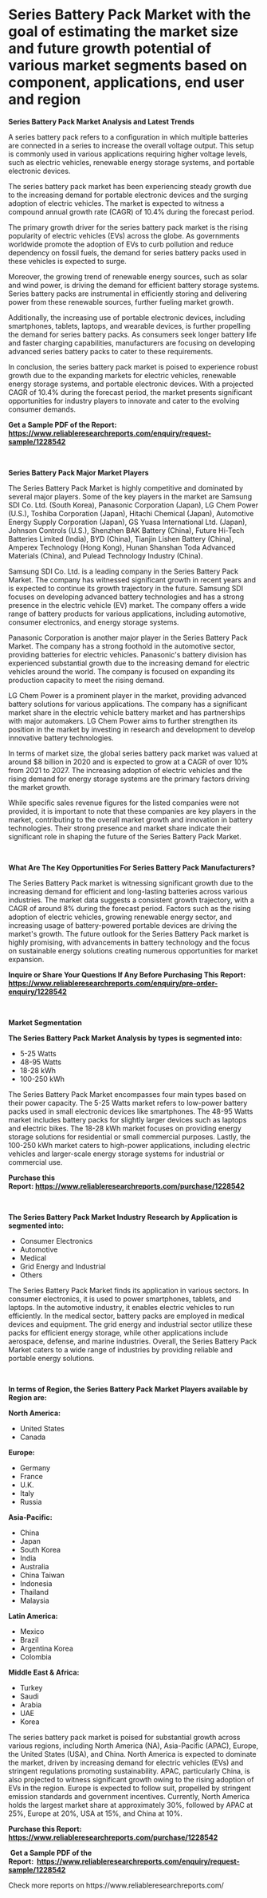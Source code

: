 <p><h1>Series Battery Pack Market with the goal of estimating the market size and future growth potential of various market segments based on component, applications, end user and region</h1></p><p><strong>Series Battery Pack Market Analysis and Latest Trends</strong></p>
<p><p>A series battery pack refers to a configuration in which multiple batteries are connected in a series to increase the overall voltage output. This setup is commonly used in various applications requiring higher voltage levels, such as electric vehicles, renewable energy storage systems, and portable electronic devices.</p><p>The series battery pack market has been experiencing steady growth due to the increasing demand for portable electronic devices and the surging adoption of electric vehicles. The market is expected to witness a compound annual growth rate (CAGR) of 10.4% during the forecast period.</p><p>The primary growth driver for the series battery pack market is the rising popularity of electric vehicles (EVs) across the globe. As governments worldwide promote the adoption of EVs to curb pollution and reduce dependency on fossil fuels, the demand for series battery packs used in these vehicles is expected to surge.</p><p>Moreover, the growing trend of renewable energy sources, such as solar and wind power, is driving the demand for efficient battery storage systems. Series battery packs are instrumental in efficiently storing and delivering power from these renewable sources, further fueling market growth.</p><p>Additionally, the increasing use of portable electronic devices, including smartphones, tablets, laptops, and wearable devices, is further propelling the demand for series battery packs. As consumers seek longer battery life and faster charging capabilities, manufacturers are focusing on developing advanced series battery packs to cater to these requirements.</p><p>In conclusion, the series battery pack market is poised to experience robust growth due to the expanding markets for electric vehicles, renewable energy storage systems, and portable electronic devices. With a projected CAGR of 10.4% during the forecast period, the market presents significant opportunities for industry players to innovate and cater to the evolving consumer demands.</p></p>
<p><strong>Get a Sample PDF of the Report:&nbsp; <a href="https://www.reliableresearchreports.com/enquiry/request-sample/1228542">https://www.reliableresearchreports.com/enquiry/request-sample/1228542</a></strong></p>
<p>&nbsp;</p>
<p><strong>Series Battery Pack Major Market Players</strong></p>
<p><p>The Series Battery Pack Market is highly competitive and dominated by several major players. Some of the key players in the market are Samsung SDI Co. Ltd. (South Korea), Panasonic Corporation (Japan), LG Chem Power (U.S.), Toshiba Corporation (Japan), Hitachi Chemical (Japan), Automotive Energy Supply Corporation (Japan), GS Yuasa International Ltd. (Japan), Johnson Controls (U.S.), Shenzhen BAK Battery (China), Future Hi-Tech Batteries Limited (India), BYD (China), Tianjin Lishen Battery (China), Amperex Technology (Hong Kong), Hunan Shanshan Toda Advanced Materials (China), and Pulead Technology Industry (China).</p><p>Samsung SDI Co. Ltd. is a leading company in the Series Battery Pack Market. The company has witnessed significant growth in recent years and is expected to continue its growth trajectory in the future. Samsung SDI focuses on developing advanced battery technologies and has a strong presence in the electric vehicle (EV) market. The company offers a wide range of battery products for various applications, including automotive, consumer electronics, and energy storage systems.</p><p>Panasonic Corporation is another major player in the Series Battery Pack Market. The company has a strong foothold in the automotive sector, providing batteries for electric vehicles. Panasonic's battery division has experienced substantial growth due to the increasing demand for electric vehicles around the world. The company is focused on expanding its production capacity to meet the rising demand.</p><p>LG Chem Power is a prominent player in the market, providing advanced battery solutions for various applications. The company has a significant market share in the electric vehicle battery market and has partnerships with major automakers. LG Chem Power aims to further strengthen its position in the market by investing in research and development to develop innovative battery technologies.</p><p>In terms of market size, the global series battery pack market was valued at around $8 billion in 2020 and is expected to grow at a CAGR of over 10% from 2021 to 2027. The increasing adoption of electric vehicles and the rising demand for energy storage systems are the primary factors driving the market growth.</p><p>While specific sales revenue figures for the listed companies were not provided, it is important to note that these companies are key players in the market, contributing to the overall market growth and innovation in battery technologies. Their strong presence and market share indicate their significant role in shaping the future of the Series Battery Pack Market.</p></p>
<p>&nbsp;</p>
<p><strong>What Are The Key Opportunities For Series Battery Pack Manufacturers?</strong></p>
<p><p>The Series Battery Pack market is witnessing significant growth due to the increasing demand for efficient and long-lasting batteries across various industries. The market data suggests a consistent growth trajectory, with a CAGR of around 8% during the forecast period. Factors such as the rising adoption of electric vehicles, growing renewable energy sector, and increasing usage of battery-powered portable devices are driving the market's growth. The future outlook for the Series Battery Pack market is highly promising, with advancements in battery technology and the focus on sustainable energy solutions creating numerous opportunities for market expansion.</p></p>
<p><strong>Inquire or Share Your Questions If Any Before Purchasing This Report: <a href="https://www.reliableresearchreports.com/enquiry/pre-order-enquiry/1228542">https://www.reliableresearchreports.com/enquiry/pre-order-enquiry/1228542</a></strong></p>
<p>&nbsp;</p>
<p><strong>Market Segmentation</strong></p>
<p><strong>The Series Battery Pack Market Analysis by types is segmented into:</strong></p>
<p><ul><li>5-25 Watts</li><li>48-95 Watts</li><li>18-28 kWh</li><li>100-250 kWh</li></ul></p>
<p><p>The Series Battery Pack Market encompasses four main types based on their power capacity. The 5-25 Watts market refers to low-power battery packs used in small electronic devices like smartphones. The 48-95 Watts market includes battery packs for slightly larger devices such as laptops and electric bikes. The 18-28 kWh market focuses on providing energy storage solutions for residential or small commercial purposes. Lastly, the 100-250 kWh market caters to high-power applications, including electric vehicles and larger-scale energy storage systems for industrial or commercial use.</p></p>
<p><strong>Purchase this Report:&nbsp;<a href="https://www.reliableresearchreports.com/purchase/1228542">https://www.reliableresearchreports.com/purchase/1228542</a></strong></p>
<p>&nbsp;</p>
<p><strong>The Series Battery Pack Market Industry Research by Application is segmented into:</strong></p>
<p><ul><li>Consumer Electronics</li><li>Automotive</li><li>Medical</li><li>Grid Energy and Industrial</li><li>Others</li></ul></p>
<p><p>The Series Battery Pack Market finds its application in various sectors. In consumer electronics, it is used to power smartphones, tablets, and laptops. In the automotive industry, it enables electric vehicles to run efficiently. In the medical sector, battery packs are employed in medical devices and equipment. The grid energy and industrial sector utilize these packs for efficient energy storage, while other applications include aerospace, defense, and marine industries. Overall, the Series Battery Pack Market caters to a wide range of industries by providing reliable and portable energy solutions.</p></p>
<p>&nbsp;</p>
<p><strong>In terms of Region, the Series Battery Pack Market Players available by Region are:</strong></p>
<p>
    <p> <strong> North America: </strong>
        <ul>
            <li>United States</li>
            <li>Canada</li>
        </ul>
        </p> 
    <p> <strong> Europe: </strong>
        <ul>
            <li>Germany</li>
            <li>France</li>
            <li>U.K.</li>
            <li>Italy</li>
            <li>Russia</li>
        </ul>
        </p> 
    <p> <strong> Asia-Pacific: </strong>
        <ul>
            <li>China</li>
            <li>Japan</li>
            <li>South Korea</li>
            <li>India</li>
            <li>Australia</li>
            <li>China Taiwan</li>
            <li>Indonesia</li>
            <li>Thailand</li>
            <li>Malaysia</li>
        </ul>
        </p> 
    <p> <strong> Latin America: </strong>
        <ul>
            <li>Mexico</li>
            <li>Brazil</li>
            <li>Argentina Korea</li>
            <li>Colombia</li>
        </ul>
        </p> 
    <p> <strong> Middle East & Africa: </strong>
        <ul>
            <li>Turkey</li>
            <li>Saudi</li>
            <li>Arabia</li>
            <li>UAE</li>
            <li>Korea</li>
        </ul>
    </p>
    </p>
<p><p>The series battery pack market is poised for substantial growth across various regions, including North America (NA), Asia-Pacific (APAC), Europe, the United States (USA), and China. North America is expected to dominate the market, driven by increasing demand for electric vehicles (EVs) and stringent regulations promoting sustainability. APAC, particularly China, is also projected to witness significant growth owing to the rising adoption of EVs in the region. Europe is expected to follow suit, propelled by stringent emission standards and government incentives. Currently, North America holds the largest market share at approximately 30%, followed by APAC at 25%, Europe at 20%, USA at 15%, and China at 10%.</p></p>
<p><strong>Purchase this Report: <a href="https://www.reliableresearchreports.com/purchase/1228542">https://www.reliableresearchreports.com/purchase/1228542</a></strong></p>
<p>&nbsp;<strong>Get a Sample PDF of the Report:&nbsp;&nbsp;<a href="https://www.reliableresearchreports.com/enquiry/request-sample/1228542">https://www.reliableresearchreports.com/enquiry/request-sample/1228542</a></strong></p>
<p><strong></strong></p>
<p>Check more reports on https://www.reliableresearchreports.com/</p>